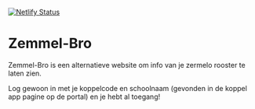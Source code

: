 [![Netlify Status](https://api.netlify.com/api/v1/badges/96d6d5a5-2f52-4ed1-ae94-0f42d35e48ec/deploy-status)](https://zemmel.viriv.xyz)
# Zemmel-Bro
Zemmel-Bro is een alternatieve website om info van je zermelo rooster te laten zien.

Log gewoon in met je koppelcode en schoolnaam (gevonden in de koppel app pagine op de portal) en je hebt al toegang!
